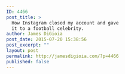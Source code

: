 ```yaml
---
ID: 4466
post_title: >
  How Instagram closed my account and gave
  it to a football celebrity.
author: James DiGioia
post_date: 2015-07-20 15:38:56
post_excerpt: ""
layout: post
permalink: http://jamesdigioia.com/?p=4466
published: false
---
```

